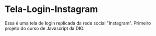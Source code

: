 # Tela-Login-Instagram
Essa é uma tela de login replicada da rede social "Instagram". Primeiro projeto do curso de Javascript da DIO.
